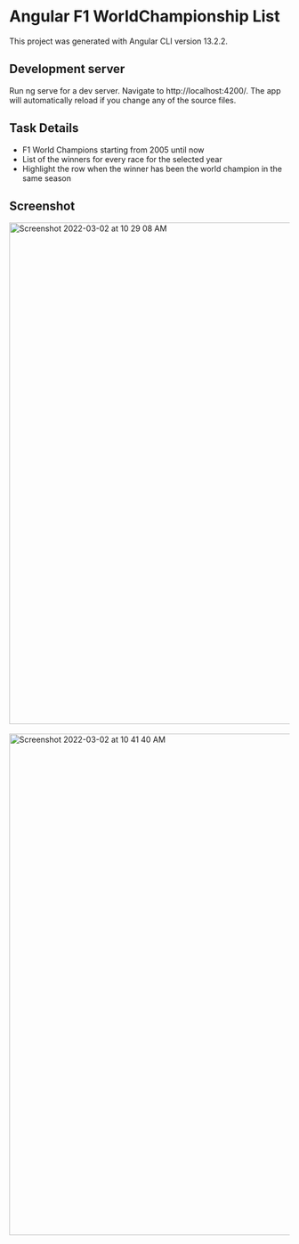 # Angular F1 WorldChampionship List

This project was generated with Angular CLI version 13.2.2.

## Development server

Run ng serve for a dev server. Navigate to http://localhost:4200/. The app will automatically reload if you change any of the source files.

## Task Details

- F1 World Champions starting from 2005 until now
- List of the winners for every race for the selected year
- Highlight the row when the winner has been the world champion in the same season


## Screenshot
<img width="900" alt="Screenshot 2022-03-02 at 10 29 08 AM" src="https://user-images.githubusercontent.com/2680132/156284759-762d1144-d7d3-4934-a7cd-7082a2f72dbd.png">
<br><br>
<img width="900" alt="Screenshot 2022-03-02 at 10 41 40 AM" src="https://user-images.githubusercontent.com/2680132/156284775-6a42b867-4668-4f28-b578-e883e108f0a8.png">
